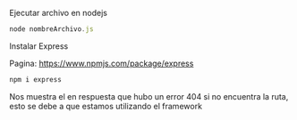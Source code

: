 Ejecutar archivo en nodejs

```js
node nombreArchivo.js
```

Instalar Express

Pagina: https://www.npmjs.com/package/express

```js
npm i express
```


Nos muestra el en respuesta que hubo un error 404 si no encuentra la ruta, esto se debe a que estamos utilizando el framework